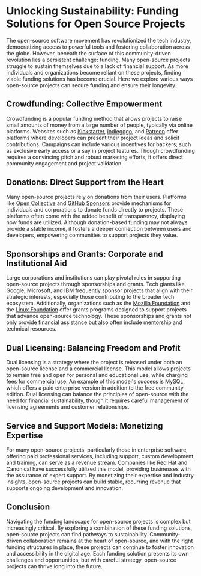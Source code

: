 # Unlocking Sustainability: Funding Solutions for Open Source Projects

The open-source software movement has revolutionized the tech industry, democratizing access to powerful tools and fostering collaboration across the globe. However, beneath the surface of this community-driven revolution lies a persistent challenge: funding. Many open-source projects struggle to sustain themselves due to a lack of financial support. As more individuals and organizations become reliant on these projects, finding viable funding solutions has become crucial. Here we explore various ways open-source projects can secure funding and ensure their longevity.

## Crowdfunding: Collective Empowerment

Crowdfunding is a popular funding method that allows projects to raise small amounts of money from a large number of people, typically via online platforms. Websites such as [Kickstarter](https://www.kickstarter.com), [Indiegogo](https://www.indiegogo.com), and [Patreon](https://www.patreon.com) offer platforms where developers can present their project ideas and solicit contributions. Campaigns can include various incentives for backers, such as exclusive early access or a say in project features. Though crowdfunding requires a convincing pitch and robust marketing efforts, it offers direct community engagement and project validation.

## Donations: Direct Support from the Heart

Many open-source projects rely on donations from their users. Platforms like [Open Collective](https://opencollective.com) and [GitHub Sponsors](https://github.com/sponsors) provide mechanisms for individuals and corporations to donate funds directly to projects. These platforms often come with the added benefit of transparency, displaying how funds are utilized. Although donation-based funding may not always provide a stable income, it fosters a deeper connection between users and developers, empowering communities to support projects they value.

## Sponsorships and Grants: Corporate and Institutional Aid

Large corporations and institutions can play pivotal roles in supporting open-source projects through sponsorships and grants. Tech giants like Google, Microsoft, and IBM frequently sponsor projects that align with their strategic interests, especially those contributing to the broader tech ecosystem. Additionally, organizations such as the [Mozilla Foundation](https://www.mozilla.org/en-US/foundation/grants/open-web-fellowship/) and the [Linux Foundation](https://www.linuxfoundation.org/grants/) offer grants programs designed to support projects that advance open-source technology. These sponsorships and grants not only provide financial assistance but also often include mentorship and technical resources.

## Dual Licensing: Balancing Freedom and Profit

Dual licensing is a strategy where the project is released under both an open-source license and a commercial license. This model allows projects to remain free and open for personal and educational use, while charging fees for commercial use. An example of this model's success is MySQL, which offers a paid enterprise version in addition to the free community edition. Dual licensing can balance the principles of open-source with the need for financial sustainability, though it requires careful management of licensing agreements and customer relationships.

## Service and Support Models: Monetizing Expertise

For many open-source projects, particularly those in enterprise software, offering paid professional services, including support, custom development, and training, can serve as a revenue stream. Companies like Red Hat and Canonical have successfully utilized this model, providing businesses with the assurance of expert support. By monetizing their expertise and industry insights, open-source projects can build stable, recurring revenue that supports ongoing development and innovation.

## Conclusion

Navigating the funding landscape for open-source projects is complex but increasingly critical. By exploring a combination of these funding solutions, open-source projects can find pathways to sustainability. Community-driven collaboration remains at the heart of open-source, and with the right funding structures in place, these projects can continue to foster innovation and accessibility in the digital age. Each funding solution presents its own challenges and opportunities, but with careful strategy, open-source projects can thrive long into the future.